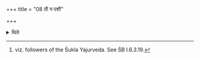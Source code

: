 +++
title = "08 तौ न पशौ"

+++

<details><summary>थिते</summary>

8. He does not offer these two in the animal-sacrifice (performed independently); according to some (ritualists)[^1] he does not offer (the Ājyabhāgas) in the (animal-sacrifice forming part of a) Soma-sacrifice.  


[^1]: viz. followers of the Śukla Yajurveda. See ŚB I.6.3.19.
</details>
